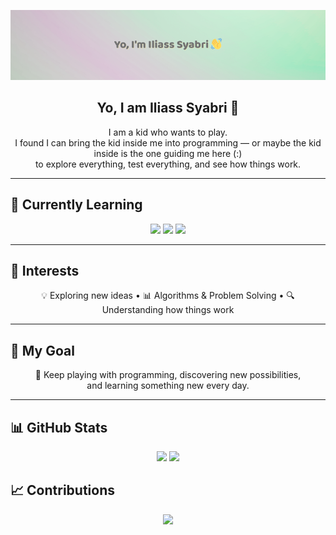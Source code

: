 <p align="center">
  <img src="https://raw.githubusercontent.com/ilSyAbRi/ilSyAbRi/main/banner6.png" alt="Header Banner" />
</p>

<h2 align="center">Yo, I am Iliass Syabri 👋</h2>

<p align="center">
I am a kid who wants to play.<br>
I found I can bring the kid inside me into programming — or maybe the kid inside is the one guiding me here (:)<br>
to explore everything, test everything, and see how things work.
</p>

---

## 🚀 Currently Learning
<p align="center">
  <img src="https://img.shields.io/badge/C-87CEEB?style=for-the-badge&logo=c&logoColor=black" />
  <img src="https://img.shields.io/badge/Linux-FFD1DC?style=for-the-badge&logo=linux&logoColor=black" />
  <img src="https://img.shields.io/badge/Makefiles-DDA0DD?style=for-the-badge&logo=gnu&logoColor=black" />
</p>

---

## 🧠 Interests
<p align="center">
💡 Exploring new ideas • 📊 Algorithms & Problem Solving • 🔍 Understanding how things work  
</p>

---

## 🎯 My Goal
<p align="center">
🎨 Keep playing with programming, discovering new possibilities,<br>
and learning something new every day.
</p>

---

## 📊 GitHub Stats
<p align="center">
  <img src="https://github-readme-stats.vercel.app/api?username=ilSyAbRi&show_icons=true&theme=tokyonight" />
  <img src="https://github-readme-stats.vercel.app/api/top-langs/?username=ilSyAbRi&layout=compact&theme=tokyonight" />
</p>

## 📈 Contributions
<p align="center">
  <img src="https://ghchart.rshah.org/ilSyAbRi?bg_color=282828&color=FABD2F&line=504945&point=665C54" />
</p>
